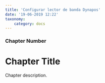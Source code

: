 ```yaml
---
title: 'Configurar lector de banda Dynapos'
date: '19-06-2019 12:22'
taxonomy:
    category: docs
---
```


### Chapter Number

# Chapter Title

Chapter description.